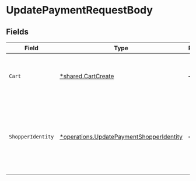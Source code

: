 # UpdatePaymentRequestBody


## Fields

| Field                                                                                               | Type                                                                                                | Required                                                                                            | Description                                                                                         |
| --------------------------------------------------------------------------------------------------- | --------------------------------------------------------------------------------------------------- | --------------------------------------------------------------------------------------------------- | --------------------------------------------------------------------------------------------------- |
| `Cart`                                                                                              | [*shared.CartCreate](../../models/shared/cartcreate.md)                                             | :heavy_minus_sign:                                                                                  | The details of the cart being purchased with this payment.                                          |
| `ShopperIdentity`                                                                                   | [*operations.UpdatePaymentShopperIdentity](../../models/operations/updatepaymentshopperidentity.md) | :heavy_minus_sign:                                                                                  | Identification information for the Shopper. This is only required when creating a new Bolt account. |